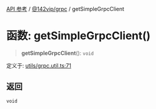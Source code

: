 [API 参考](../../../index.md) / [@142vip/grpc](../index.md) / getSimpleGrpcClient

# 函数: getSimpleGrpcClient()

> **getSimpleGrpcClient**(): `void`

定义于: [utils/grpc.util.ts:71](https://github.com/142vip/core-x/blob/b6807ccf6c96718daee70c368eee9968a0b34d48/packages/grpc/src/utils/grpc.util.ts#L71)

## 返回

`void`
